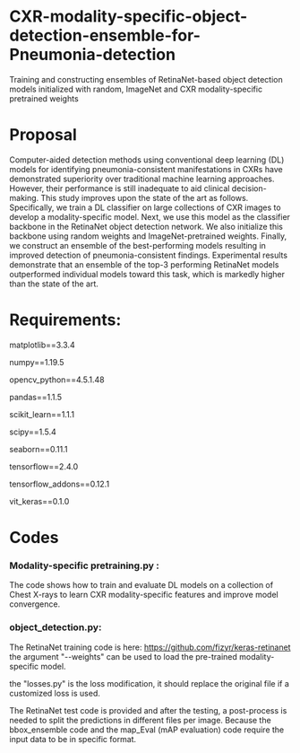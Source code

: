 # CXR-modality-specific-object-detection-ensemble-for-Pneumonia-detection
Training and constructing ensembles of RetinaNet-based object detection models initialized with random, ImageNet and CXR modality-specific pretrained weights

# Proposal

Computer-aided detection methods using conventional deep learning (DL) models for identifying pneumonia-consistent manifestations in CXRs have demonstrated superiority over traditional machine learning approaches. However, their performance is still inadequate to aid clinical decision-making. This study improves upon the state of the art as follows. Specifically, we train a DL classifier on large collections of CXR images to develop a modality-specific model. Next, we use this model as the classifier backbone in the RetinaNet object detection network. We also initialize this backbone using random weights and ImageNet-pretrained weights. Finally, we construct an ensemble of the best-performing models resulting in improved detection of pneumonia-consistent findings. Experimental results demonstrate that an ensemble of the top-3 performing RetinaNet models outperformed individual models toward this task, which is markedly higher than the state of the art. 

# Requirements:

matplotlib==3.3.4

numpy==1.19.5

opencv_python==4.5.1.48

pandas==1.1.5

scikit_learn==1.1.1

scipy==1.5.4

seaborn==0.11.1

tensorflow==2.4.0

tensorflow_addons==0.12.1

vit_keras==0.1.0


# Codes

### Modality-specific pretraining.py :

The code shows how to train and evaluate DL models on a collection of Chest X-rays to learn CXR modality-specific features and improve model convergence. 


### object_detection.py:
The RetinaNet training code is here: https://github.com/fizyr/keras-retinanet
the argument "--weights" can be used to load the pre-trained modality-specific model. 

the "losses.py" is the loss modification, it should replace the original file if a customized loss is used. 

The RetinaNet test code is provided and after the testing, a post-process is needed to split the predictions in different files per image. Because the bbox_ensemble code and the map_Eval (mAP evaluation) code require the input data to be in specific format. 

